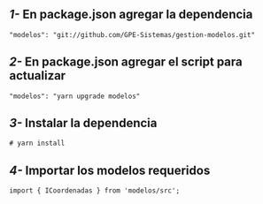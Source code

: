 ## _1-_ En package.json agregar la dependencia

```
"modelos": "git://github.com/GPE-Sistemas/gestion-modelos.git"
```

## _2-_ En package.json agregar el script para actualizar

```
"modelos": "yarn upgrade modelos"
```

## _3-_ Instalar la dependencia

```
# yarn install
```

## _4-_ Importar los modelos requeridos

```
import { ICoordenadas } from 'modelos/src';
```
